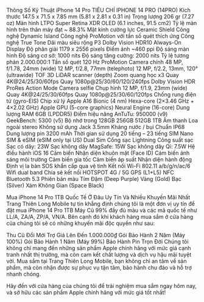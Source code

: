Thông Số Kỹ Thuật iPhone 14 Pro
TIÊU CHÍ	IPHONE 14 PRO (14PRO)
Kích thước	147.5 x 71.5 x 7.85 mm (5.81 x 2.81 x 0.31 in)
Trọng lượng	206 gr (7.27 oz)
Màn hình	LTPO Super Retina XDR OLED (6.1 inches, 91.5 cm2)
Tỷ lệ màn hình trên thân máy đạt ~ 88.3%
Mặt kính cường lực Ceramic Shield
Công nghệ Dynamic Island
Công nghệ ProMotion với tần số quét thích ứng
Công nghệ True Tone
Dãi màu siêu rộng P3
Dolby Vision
HDR10
Always-On Display
Độ phân giải	1179 x 2556 pixels
Điểm ảnh	~460 ppi
Độ sáng màn hình	Độ sáng cơ sở: 1000 nits
Độ sáng tăng cường: 2000 nits
Tỷ lệ tương phản	2.000.000:1
Tần số quét	120 Hz ProMotion
Camera chính	48 MP, f/1.78, 24mm (wide)
12 MP, f/2.8, 77mm (telephoto)
12 MP, f/2.2, 13mm, 120° (ultrawide)
TOF 3D LiDAR scanner (depth)
Zoom quang học x3
Quay 4K@24/25/30/60fps
Quay 1080p@25/30/60/120/240fps
Dolby Vision HDR
ProRes
Action Mode
Camera selfie	Chụp hình 12 MP, f/1.9, 23mm (wide)
Quay 4K@24/25/30/60fps
Quay 1080p@25/30/60/120fps
Chống rung điện tử (gyro-EIS)
Chip xử lý	Apple A16 Bionic (4 nm)
Hexa-core (2×3.46 GHz + 4×2.02 GHz)
Apple GPU (5-core graphics)
Neural Engine (16-core)
Dung lượng RAM	6GB (LPDDR5)
Điểm hiệu năng	AnTuTu: 950000 (v9)
GeekBench: 5300 (v5)
Bộ nhớ trong	128GB
256GB
512GB
1TB
Âm thanh	Loa ngoài stereo
Không sử dụng Jack 3.5mm
Kháng nước / bụi	Chuẩn IP68
Dung lượng pin	3200 mAh
Thời gian sử dụng	20 tiếng – 23 tiếng
SIM	Nano SIM & eSIM (eSIM only tại US)
Dual Sim
Cổng sạc	Lightning
Công suất sạc	Sạc có dây: 23W
Sạc không dây MagSafe: 15W
Sạc không dây Qi: 7.5W
Hệ điều hành	iOS 16
Cảm biến	Nhận diện khuôn mặt (Face ID)
Cám biến ánh sáng môi trường
Cảm biến gia tốc
Cảm biến áp suất
Nhận diện hành động
Định vị la bàn
SOS khẩn cấp qua vệ tinh
Kết nối	Wi-Fi 802.11 a/b/g/n/ac/6
Wifi dual band
Chia sẻ kết nối HOTSPOT
4G / 5G
GPS (L1+L5)
NFC
Bluetooth 5.3
Phiên bản màu	Tím Đậm (Deep Purple)
Vàng (Gold)
Bạc (Silver)
Xám Không Gian (Space Black)

Mua iPhone 14 Pro 1TB Quốc Tế Ở Đâu Uy Tín Và Nhiều Khuyến Mãi Nhất
Trang Thiên Long Mobile tự tin khẳng định chúng tôi là một đơn vị uy tín để đặt mua iPhone 14 Pro 1TB Máy Cũ 99% đầy đủ màu và các mã quốc tế như LL/A, ZA/A, ZP/A, VN/A. Bên cạnh đó khi khách hàng mua sắm ở cửa hàng của chúng tôi sẽ có những khuyến mãi độc quyền như sau:

Thu Cũ Đổi Mới Trợ Giá Lên Đến 1.000.000₫
Gói Bảo Hành 2 Năm (Máy 100%)
Gói Bảo Hành 1 Năm (Máy 99%)
Bảo Hành Pin Trọn Đời
Chúng tôi không chỉ mang đến những sản phẩm Apple chính hãng với mức giá cạnh tranh nhất thị trường, mà còn cam kết chất lượng và dịch vụ hậu mãi tuyệt vời. Mua sắm tại Trang Thiên Long Mobile, bạn không chỉ an tâm về sản phẩm, mà còn nhận được sự phục vụ tận tâm, bảo hành chu đáo và hỗ trợ nhanh chóng.

Hãy đến với cửa hàng của chúng tôi để trải nghiệm mua sắm ngay hôm nay, và sở hữu các sản phẩm Apple chính hãng với mức giá tốt nhất!